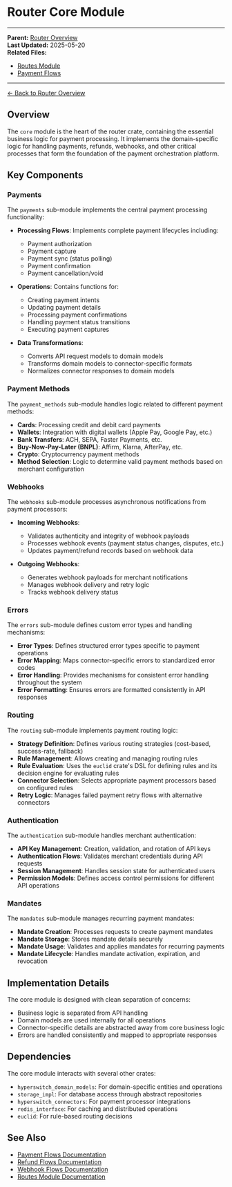 # Router Core Module

---
**Parent:** [Router Overview](../overview.md)  
**Last Updated:** 2025-05-20  
**Related Files:**
- [Routes Module](./routes.md)
- [Payment Flows](../flows/payment_flows.md)
---

[← Back to Router Overview](../overview.md)

## Overview

The `core` module is the heart of the router crate, containing the essential business logic for payment processing. It implements the domain-specific logic for handling payments, refunds, webhooks, and other critical processes that form the foundation of the payment orchestration platform.

## Key Components

### Payments

The `payments` sub-module implements the central payment processing functionality:

- **Processing Flows**: Implements complete payment lifecycles including:
  - Payment authorization
  - Payment capture
  - Payment sync (status polling)
  - Payment confirmation
  - Payment cancellation/void
  
- **Operations**: Contains functions for:
  - Creating payment intents
  - Updating payment details
  - Processing payment confirmations
  - Handling payment status transitions
  - Executing payment captures

- **Data Transformations**: 
  - Converts API request models to domain models
  - Transforms domain models to connector-specific formats
  - Normalizes connector responses to domain models

### Payment Methods

The `payment_methods` sub-module handles logic related to different payment methods:

- **Cards**: Processing credit and debit card payments
- **Wallets**: Integration with digital wallets (Apple Pay, Google Pay, etc.)
- **Bank Transfers**: ACH, SEPA, Faster Payments, etc.
- **Buy-Now-Pay-Later (BNPL)**: Affirm, Klarna, AfterPay, etc.
- **Crypto**: Cryptocurrency payment methods
- **Method Selection**: Logic to determine valid payment methods based on merchant configuration

### Webhooks

The `webhooks` sub-module processes asynchronous notifications from payment processors:

- **Incoming Webhooks**: 
  - Validates authenticity and integrity of webhook payloads
  - Processes webhook events (payment status changes, disputes, etc.)
  - Updates payment/refund records based on webhook data
  
- **Outgoing Webhooks**:
  - Generates webhook payloads for merchant notifications
  - Manages webhook delivery and retry logic
  - Tracks webhook delivery status

### Errors

The `errors` sub-module defines custom error types and handling mechanisms:

- **Error Types**: Defines structured error types specific to payment operations
- **Error Mapping**: Maps connector-specific errors to standardized error codes
- **Error Handling**: Provides mechanisms for consistent error handling throughout the system
- **Error Formatting**: Ensures errors are formatted consistently in API responses

### Routing

The `routing` sub-module implements payment routing logic:

- **Strategy Definition**: Defines various routing strategies (cost-based, success-rate, fallback)
- **Rule Management**: Allows creating and managing routing rules
- **Rule Evaluation**: Uses the `euclid` crate's DSL for defining rules and its decision engine for evaluating rules
- **Connector Selection**: Selects appropriate payment processors based on configured rules
- **Retry Logic**: Manages failed payment retry flows with alternative connectors

### Authentication

The `authentication` sub-module handles merchant authentication:

- **API Key Management**: Creation, validation, and rotation of API keys
- **Authentication Flows**: Validates merchant credentials during API requests
- **Session Management**: Handles session state for authenticated users
- **Permission Models**: Defines access control permissions for different API operations

### Mandates

The `mandates` sub-module manages recurring payment mandates:

- **Mandate Creation**: Processes requests to create payment mandates
- **Mandate Storage**: Stores mandate details securely
- **Mandate Usage**: Validates and applies mandates for recurring payments
- **Mandate Lifecycle**: Handles mandate activation, expiration, and revocation

## Implementation Details

The core module is designed with clean separation of concerns:

- Business logic is separated from API handling
- Domain models are used internally for all operations
- Connector-specific details are abstracted away from core business logic
- Errors are handled consistently and mapped to appropriate responses

## Dependencies

The core module interacts with several other crates:

- `hyperswitch_domain_models`: For domain-specific entities and operations
- `storage_impl`: For database access through abstract repositories
- `hyperswitch_connectors`: For payment processor integrations
- `redis_interface`: For caching and distributed operations
- `euclid`: For rule-based routing decisions

## See Also

- [Payment Flows Documentation](../flows/payment_flows.md)
- [Refund Flows Documentation](../flows/refund_flows.md)
- [Webhook Flows Documentation](../flows/webhook_flows.md)
- [Routes Module Documentation](./routes.md)
